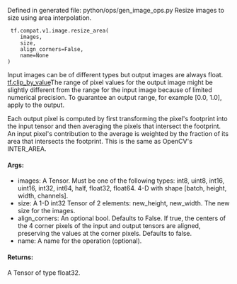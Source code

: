 Defined in generated file: python/ops/gen_image_ops.py
Resize images to size using area interpolation.

```
 tf.compat.v1.image.resize_area(
    images,
    size,
    align_corners=False,
    name=None
)
```
Input images can be of different types but output images are always float.
[tf.clip_by_value](https://tensorflow.google.cn/api_docs/python/tf/clip_by_value)The range of pixel values for the output image might be slightly different from the range for the input image because of limited numerical precision. To guarantee an output range, for example [0.0, 1.0], apply  to the output.

Each output pixel is computed by first transforming the pixel's footprint into the input tensor and then averaging the pixels that intersect the footprint. An input pixel's contribution to the average is weighted by the fraction of its area that intersects the footprint. This is the same as OpenCV's INTER_AREA.
#### Args:
- images: A Tensor. Must be one of the following types: int8, uint8, int16, uint16, int32, int64, half, float32, float64. 4-D with shape [batch, height, width, channels].
- size: A 1-D int32 Tensor of 2 elements: new_height, new_width. The new size for the images.
- align_corners: An optional bool. Defaults to False. If true, the centers of the 4 corner pixels of the input and output tensors are aligned, preserving the values at the corner pixels. Defaults to false.
- name: A name for the operation (optional).
#### Returns:
A Tensor of type float32.
